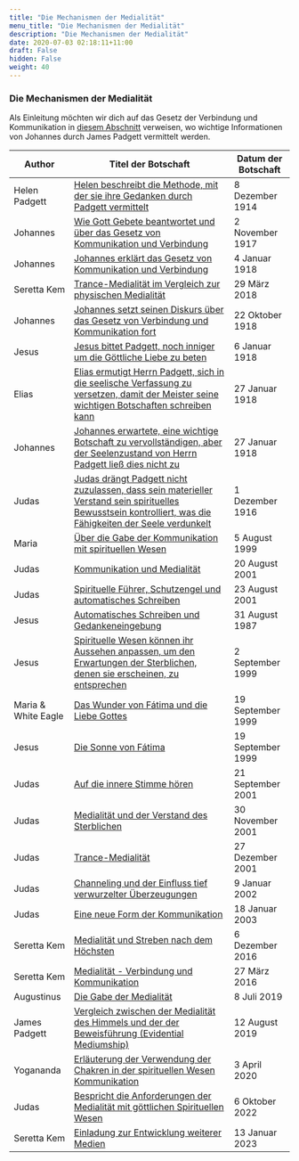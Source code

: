 ```yaml
---
title: "Die Mechanismen der Medialität"
menu_title: "Die Mechanismen der Medialität"
description: "Die Mechanismen der Medialität"
date: 2020-07-03 02:18:11+11:00
draft: False
hidden: False
weight: 40
---
```

### Die Mechanismen der Medialität

Als Einleitung möchten wir dich auf das Gesetz der Verbindung und Kommunikation in [diesem Abschnitt](/medialitaet/das-gesetz-der-verbindung-und-kommunikation-floater/) verweisen, wo wichtige Informationen von Johannes durch James Padgett vermittelt werden.

**Author** | **Titel der Botschaft** | **Datum der Botschaft**  
---|---|---
Helen Padgett | [Helen beschreibt die Methode, mit der sie ihre Gedanken durch Padgett vermittelt](/padgett-botschaften/padgett-botschaften-in-reihenfolge-des-datums/padgett-botschaften-1914/helen-beschreibt-die-methode-mit-der-sie-ihre-gedanken-durch-padgett-vermittelt-jep-helen-padgett-8-dezember-1914/) | 8 Dezember 1914
Johannes | [Wie Gott Gebete beantwortet und über das Gesetz von Kommunikation und Verbindung](/padgett-botschaften/padgett-botschaften-in-reihenfolge-des-datums/padgett-botschaften-1917/wie-gott-gebete-beantwortet-und-ueber-das-gesetz-von-kommunikation-und-verbindung-jep-johannes-2-november-1917/) | 2 November 1917
Johannes | [Johannes erklärt das Gesetz von Kommunikation und Verbindung](/padgett-botschaften/padgett-botschaften-in-reihenfolge-des-datums/padgett-botschaften-1918/johannes-erklaert-das-gesetz-von-kommunikation-und-verbindung-jep-johannes-4-januar-1918/) | 4 Januar 1918
Seretta Kem | [Trance-Medialität im Vergleich zur physischen Medialität](/aktuelle-botschaften/aktuelle-botschaften-in-reihenfolge-des-datums/aktuelle-botschaften-2018/trancemedialitaet-im-vergleich-zur-physischen-medialitaet-af-seretta-kem-29-maerz-2018/) | 29 März 2018
Johannes | [Johannes setzt seinen Diskurs über das Gesetz von Verbindung und Kommunikation fort](/padgett-botschaften/padgett-botschaften-in-reihenfolge-des-datums/padgett-botschaften-1918/johannes-setzt-seinen-diskurs-ueber-das-gesetz-von-verbindung-und-kommunikation-fort-jep-johannes-22-oktober-1918/) | 22 Oktober 1918
Jesus | [Jesus bittet Padgett, noch inniger um die Göttliche Liebe zu beten](/padgett-botschaften/padgett-botschaften-in-reihenfolge-des-datums/padgett-botschaften-1918/jesus-bittet-padgett-noch-inniger-um-die-goettliche-liebe-zu-beten-jep-jesus-6-januar-1918/) | 6 Januar 1918
Elias | [Elias ermutigt Herrn Padgett, sich in die seelische Verfassung zu versetzen, damit der Meister seine wichtigen Botschaften schreiben kann](/padgett-botschaften/padgett-botschaften-in-reihenfolge-des-datums/padgett-botschaften-1918/elias-ermutigt-herrn-padgett-sich-in-die-seelische-verfassung-zu-versetzen-damit-der-meister-seine-wichtigen-botschaften-schreiben-kann-jep-elias-27-januar-1918/) | 27 Januar 1918
Johannes | [Johannes erwartete, eine wichtige Botschaft zu vervollständigen, aber der Seelenzustand von Herrn Padgett ließ dies nicht zu](/padgett-botschaften/padgett-botschaften-in-reihenfolge-des-datums/padgett-botschaften-1918/johannes-erwartete-eine-wichtige-botschaft-zu-vervollstaendigen-aber-der-seelenzustand-von-herrn-padgett-liess-dies-nicht-zu-jep-johannes-27-januar-1918/) | 27 Januar 1918
Judas | [Judas drängt Padgett nicht zuzulassen, dass sein materieller Verstand sein spirituelles Bewusstsein kontrolliert, was die Fähigkeiten der Seele verdunkelt](/padgett-botschaften/padgett-botschaften-in-reihenfolge-des-datums/padgett-botschaften-1916/judas-draengt-padgett-nicht-zuzulassen-dass-sein-materieller-verstand-sein-spirituelles-bewusstsein-kontrolliert-was-die-faehigkeiten-der-seele-verdunkelt-jep-judas-1-dezember-1916/) | 1 Dezember 1916
Maria | [Über die Gabe der Kommunikation mit spirituellen Wesen](/aktuelle-botschaften/aktuelle-botschaften-in-reihenfolge-des-datums/aktuelle-botschaften-1995-1999/ueber-die-gabe-der-kommunikation-mit-spirituellen-wesen-ar-maria-5-august-1999/) | 5 August 1999
Judas | [Kommunikation und Medialität](/aktuelle-botschaften/aktuelle-botschaften-in-reihenfolge-des-datums/aktuelle-botschaften-2001/kommunikation-und-medialitaet-hr-judas-20-august-2001/) | 20 August 2001
Judas | [Spirituelle Führer, Schutzengel und automatisches Schreiben](/aktuelle-botschaften/aktuelle-botschaften-in-reihenfolge-des-datums/aktuelle-botschaften-2001/spirituelle-fuehrer-schutzengel-und-automatisches-schreiben-hr-judas-23-august-2001/) | 23 August 2001
Jesus | [Automatisches Schreiben und Gedankeneingebung](/aktuelle-botschaften/aktuelle-botschaften-in-reihenfolge-des-datums/aktuelle-botschaften-1984-1994/automatisches-schreiben-und-gedankeneingebung-dl-jesus-31-august-1987/) | 31 August 1987
Jesus | [Spirituelle Wesen können ihr Aussehen anpassen, um den Erwartungen der Sterblichen, denen sie erscheinen, zu entsprechen](/aktuelle-botschaften/aktuelle-botschaften-in-reihenfolge-des-datums/aktuelle-botschaften-1995-1999/spirituelle-wesen-koennen-ihr-aussehen-anpassen-um-den-erwartungen-der-sterblichen-denen-sie-erscheinen-zu-entsprechen-ks-jesus-2-september-1999/) | 2 September 1999
Maria & White Eagle | [Das Wunder von Fátima und die Liebe Gottes](/aktuelle-botschaften/aktuelle-botschaften-in-reihenfolge-des-datums/aktuelle-botschaften-1995-1999/das-wunder-von-fatima-und-die-liebe-gottes-ar-maria-white-eagle-19-september-1999/) | 19 September 1999
Jesus | [Die Sonne von Fátima](/aktuelle-botschaften/aktuelle-botschaften-in-reihenfolge-des-datums/aktuelle-botschaften-1995-1999/die-sonne-von-fatima-ks-jesus-19-september-1999/) | 19 September 1999
Judas | [Auf die innere Stimme hören](/aktuelle-botschaften/aktuelle-botschaften-in-reihenfolge-des-datums/aktuelle-botschaften-2001/auf-die-innere-stimme-hoeren-hr-judas-21-september-2001/) | 21 September 2001
Judas | [Medialität und der Verstand des Sterblichen](/aktuelle-botschaften/aktuelle-botschaften-in-reihenfolge-des-datums/aktuelle-botschaften-2001/medialitaet-und-der-verstand-des-sterblichen-hr-judas-30-november-2001/) | 30 November 2001
Judas | [Trance-Medialität](/aktuelle-botschaften/aktuelle-botschaften-in-reihenfolge-des-datums/aktuelle-botschaften-2001/trancemedialitaet-hr-judas-27-dezember-2001/) | 27 Dezember 2001
Judas | [Channeling und der Einfluss tief verwurzelter Überzeugungen](/aktuelle-botschaften/aktuelle-botschaften-in-reihenfolge-des-datums/aktuelle-botschaften-2002/channeling-und-der-einfluss-tief-verwurzelter-ueberzeugungen-hr-judas-9-januar-2002/) | 9 Januar 2002
Judas | [Eine neue Form der Kommunikation](/aktuelle-botschaften/aktuelle-botschaften-in-reihenfolge-des-datums/aktuelle-botschaften-2003/eine-neue-form-der-kommunikation-hr-judas-18-januar-2003/) | 18 Januar 2003
Seretta Kem | [Medialität und Streben nach dem Höchsten](/aktuelle-botschaften/aktuelle-botschaften-in-reihenfolge-des-datums/aktuelle-botschaften-2016/medialitaet-und-streben-nach-dem-hoechsten-af-seretta-kem-6-dezember-2016/) | 6 Dezember 2016
Seretta Kem | [Medialität - Verbindung und Kommunikation](/aktuelle-botschaften/aktuelle-botschaften-in-reihenfolge-des-datums/aktuelle-botschaften-2016/medialitaet-verbindung-und-kommunikation-af-seretta-kem-27-maerz-2016/) | 27 März 2016
Augustinus | [Die Gabe der Medialität](/aktuelle-botschaften/aktuelle-botschaften-in-reihenfolge-des-datums/aktuelle-botschaften-2019/die-gabe-der-medialitaet-af-augustinus-8-juli-2019/) | 8 Juli 2019
James Padgett | [Vergleich zwischen der Medialität des Himmels und der der Beweisführung (Evidential Mediumship)](/aktuelle-botschaften/aktuelle-botschaften-in-reihenfolge-des-datums/aktuelle-botschaften-2019/vergleich-zwischen-der-medialitaet-des-himmels-und-der-der-beweisfuehrung-evidential-mediumship-af-james-padgett-12-august-2019/) | 12 August 2019
Yogananda | [Erläuterung der Verwendung der Chakren in der spirituellen Wesen Kommunikation](/aktuelle-botschaften/aktuelle-botschaften-in-reihenfolge-des-datums/aktuelle-botschaften-2020/erlaeuterung-der-verwendung-der-chakren-in-der-spirituellen-wesen-kommunikation-jw-yogananda-3-april-2020/) | 3 April 2020
Judas | [Bespricht die Anforderungen der Medialität mit göttlichen Spirituellen Wesen](/aktuelle-botschaften/aktuelle-botschaften-in-reihenfolge-des-datums/aktuelle-botschaften-2022/bespricht-die-anforderungen-der-medialitaet-mit-goettlichen-spirituellen-wesen-af-judas-6-oktober-2022/) | 6 Oktober 2022
Seretta Kem | [Einladung zur Entwicklung weiterer Medien](/aktuelle-botschaften/aktuelle-botschaften-in-reihenfolge-des-datums/aktuelle-botschaften-2023/de-2023-1-13-3-af-seretta-kem/) | 13 Januar 2023
